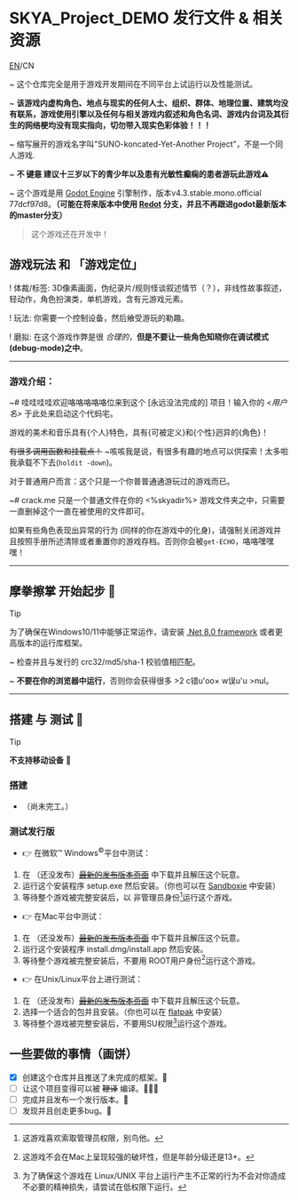 # SKYA_Project_DEMO 发行文件 & 相关资源

[EN](README.md)/CN

~ 这个仓库完全是用于游戏开发期间在不同平台上试运行以及性能测试。

~ **该游戏内虚构角色、地点与现实的任何人士、组织、群体、地理位置、建筑均没有联系，游戏使用引擎以及任何与相关游戏内叙述和角色名词、游戏内台词及其衍生的网络梗均没有现实指向，切勿带入现实色彩体验！！！**

~ 缩写展开的游戏名字叫"SUNO-koncated-Yet-Another Project"，不是一个同人游戏.

~ **不 ~~键意~~ 建议十三岁以下的青少年以及患有光敏性癫痫的患者游玩此游戏⚠️**

~ 这个游戏是用 [Godot Engine](https://godotengine.org/) 引擎制作，版本v4.3.stable.mono.official 77dcf97d8。**（可能在将来版本中使用 [Redot](https://github.com/Redot-Engine/redot-engine) 分支，并且不再跟进godot最新版本的master分支）**

> 这个游戏还在开发中！

## 游戏玩法 和 「游戏定位」

! 体裁/标签: 3D像素画面，伪纪录片/规则怪谈叙述情节（？），非线性故事叙述，轻动作，角色扮演类，单机游戏，含有元游戏元素。

! 玩法: 你需要一个控制设备，然后飨受游玩的勒趣。

! 磨拟: 在这个游戏作弊是很 *合理的*，**但是不要让一些角色知晓你在调试模式(debug-mode)之中**。

------------------------------

### 游戏介绍：
~# 哇哇哇哇欢迎咯咯咯咯咯位来到这个 [永远没法完成的] 项目！输入你的 *<用户名>* 于此处来启动这个代蚂宅。

游戏的美术和音乐具有{个人}特色，具有{可被定义}和{个性}迥异的{角色}！

~~有很多调用函数和挂载点！~~ ~咳咳我是说，有很多有趣的地点可以供探索！太多啦我承载不下去(`holdit -down`)。

对于普通用户而言：这个只是一个你普普通通游玩过的游戏而已。

~# crack.me 只是一个普通文件在你的 <%skyadir%> 游戏文件夹之中，只需要一直删掉这个一直在被使用的文件即可。

如果有些角色表现出异常的行为 (同样的你在游戏中的化身)，请强制关闭游戏并且按照手册所述清除或者重置你的游戏存档。否则你会被`get-ECHO`，咯咯嘿嘿嘿！
<!--小心叫 '巴格熊'的角色-->

------------------------------

## 摩拳擦掌 开始起步 🌟

> [!TIP]
> 为了确保在Windows10/11中能够正常运作，请安装 [.Net 8.0 framework](https://dotnet.microsoft.com/download/dotnet/8.0) 或者更高版本的运行库框架。

~ 检查并且与发行的 crc32/md5/sha-1 校验值相匹配。

~ **不要在你的浏览器中运行**，否则你会获得很多 >2 c错u'oo× w误u'u >nul。

-----
## 搭建 与 测试 🧰

> [!TIP]
> **不支持移动设备** 📱

### 搭建
- （尚未完工。）

### 测试发行版
- 👉 在微软™ Windows<sup>©</sup>平台中测试：
1. 在 （还没发布）~~[最新的发布版本页面](https://github.com/Gulfy034/SKYA_Project_DEMO/releases/latest)~~ 中下载并且解压这个玩意。
2. 运行这个安装程序 setup.exe 然后安装。（你也可以在 [Sandboxie](https://sandboxie-plus.com) 中安装）
3. 等待整个游戏被完整安装后，以 非管理员身份[^1]运行这个游戏。

- 👉 在Mac平台中测试：
1. 在 （还没发布）~~[最新的发布版本页面](https://github.com/Gulfy034/SKYA_Project_DEMO/releases/latest)~~ 中下载并且解压这个玩意。
2. 运行这个安装程序 install.dmg/install.app 然后安装。
3. 等待整个游戏被完整安装后，不要用 ROOT用户身份[^2]运行这个游戏。

- 👉 在Unix/Linux平台上进行测试：
1. 在 （还没发布）~~[最新的发布版本页面](https://github.com/Gulfy034/SKYA_Project_DEMO/releases/latest)~~ 中下载并且解压这个玩意。
2. 选择一个适合的包并且安装。（你也可以在 [flatpak](http://www.flatpak.com) 中安装）
3. 等待整个游戏被完整安装后，不要用SU权限[^3]运行这个游戏。

[^1]:这游戏喜欢索取管理员权限，别鸟他。
[^2]:这游戏不会在Mac上呈现较强的破坏性，但是年龄分级还是13+。
[^3]:为了确保这个游戏在 Linux/UNIX 平台上运行产生不正常的行为不会对你造成不必要的精神损失，请尝试在低权限下运行。

## 一些要做的事情（画饼）

- [x] 创建这个仓库并且推送了未完成的框架。📌
- [ ] 让这个项目变得可以被 ~~鞭译~~ 编译。👨‍🏭🤖
- [ ] 完成并且发布一个发行版本。📂
- [ ] 发现并且创走更多bug。📜